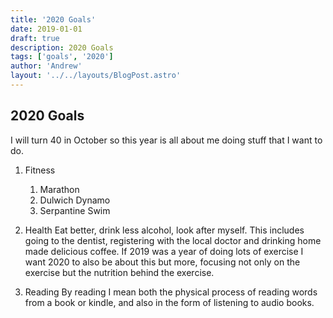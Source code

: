 ```yaml
---
title: '2020 Goals'
date: 2019-01-01
draft: true
description: 2020 Goals
tags: ['goals', '2020']
author: 'Andrew'
layout: '../../layouts/BlogPost.astro'
---
```


## 2020 Goals

I will turn 40 in October so this year is all about me doing stuff that I want to do.

1. Fitness
	1. Marathon
	2. Dulwich Dynamo
	3. Serpantine Swim

2. Health
Eat better, drink less alcohol, look after myself. This includes going to the dentist, registering with the local doctor and drinking home made delicious coffee. If 2019 was a year of doing lots of exercise I want 2020 to also be about this but more, focusing not only on the exercise but the nutrition behind the exercise.

3. Reading
By reading I mean both the physical process of reading words from a book or kindle, and also in the form of listening to audio books.
